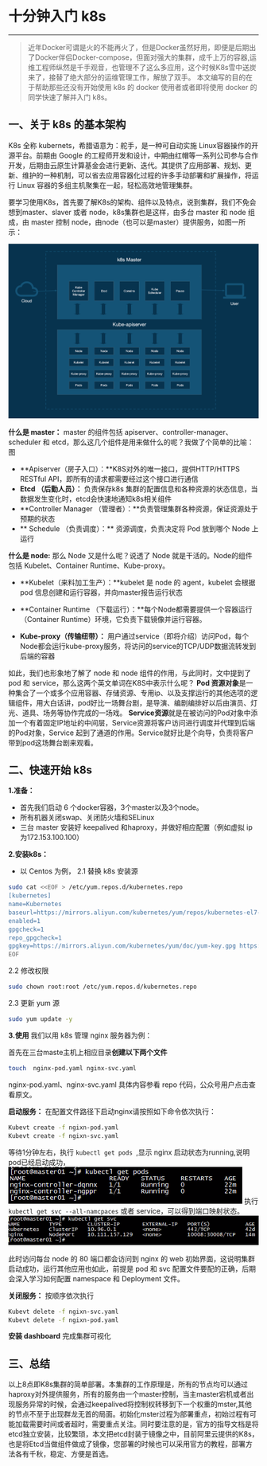 # 十分钟入门 k8s
---
> 近年Docker可谓是火的不能再火了，但是Docker虽然好用，即便是后期出了Docker伴侣Docker-compose，但面对强大的集群，成千上万的容器,运维工程师纵然是千手观音，也管理不了这么多应用，这个时候K8s雪中送炭来了，接替了绝大部分的运维管理工作，解放了双手。
> 本文编写的目的在于帮助那些还没有开始使用 k8s 的 docker 使用者或者即将使用 docker 的同学快速了解并入门 k8s。


## 一、关于 k8s 的基本架构
K8s 全称 kubernets，希腊语意为：舵手，是一种可自动实施 Linux容器操作的开源平台。前期由 Google 的工程师开发和设计，中期由红帽等一系列公司参与合作开发，后期由云原生计算基金会进行更新、迭代。其提供了应用部署、规划、更新、维护的一种机制，可以省去应用容器化过程的许多手动部署和扩展操作，将运行 Linux 容器的多组主机聚集在一起，轻松高效地管理集群。

要学习使用K8s，首先要了解K8s的架构、组件以及特点，说到集群，我们不免会想到master、slaver 或者 node，k8s集群也是这样，由多台 master 和 node 组成，由 master 控制 node，由node（也可以是master）提供服务，如图一所示：

![1.jpg](images/1.jpg)

**什么是 master：**
master 的组件包括 apiserver、controller-manager、scheduler 和 etcd，那么这几个组件是用来做什么的呢？我做了个简单的比喻： 
图
* **Apiserver（房子入口）：**K8S对外的唯一接口，提供HTTP/HTTPS RESTful API，即所有的请求都需要经过这个接口进行通信
* **Etcd （后勤人员）：** 负责保存k8s 集群的配置信息和各种资源的状态信息，当数据发生变化时，etcd会快速地通知k8s相关组件 
* **Controller Manager （管理者）：**负责管理集群各种资源，保证资源处于预期的状态
* ** Schedule （负责调度）：** 资源调度，负责决定将 Pod 放到哪个 Node 上运行
 
**什么是 node:**
那么 Node 又是什么呢？说透了 Node 就是干活的。Node的组件包括 Kubelet、Container Runtime、Kube-proxy。

* **Kubelet（来料加工生产）：**kubelet 是 node 的 agent，kubelet 会根据 pod 信息创建和运行容器，并向master报告运行状态
* **Container Runtime （下载运行）：**每个Node都需要提供一个容器运行（Container Runtime）环境，它负责下载镜像并运行容器。

* **Kube-proxy（传输纽带）：** 用户通过service（即将介绍）访问Pod，每个Node都会运行kube-proxy服务，将访问的service的TCP/UDP数据流转发到后端的容器

如此，我们也形象地了解了 node 和 node 组件的作用，与此同时，文中提到了 pod 和 service，那么这两个英文单词在K8S中表示什么呢？
**Pod 资源对象**是一种集合了一个或多个应用容器、存储资源、专用ip、以及支撑运行的其他选项的逻辑组件，用大白话讲，pod好比一场舞台剧，是导演、编剧编排好以后由演员、灯光、道具、场务等协作完成的一场戏。
**Service资源**就是在被访问的Pod对象中添加一个有着固定IP地址的中间层，Service资源将客户访问进行调度并代理到后端的Pod对象，Service 起到了通道的作用。Service就好比是个向导，负责将客户带到pod这场舞台剧来观看。

## 二、快速开始 k8s
**1.准备：**
*  首先我们启动 6 个docker容器，3个master以及3个node。
* 所有机器关闭swap、关闭防火墙和SELinux
* 三台 master 安装好 keepalived 和haproxy，并做好相应配置（例如虚拟 ip 为172.153.100.100）

**2.安装k8s：**
* 以 Centos 为例，
2.1 替换 k8s 安装源
```sh
sudo cat <<EOF > /etc/yum.repos.d/kubernetes.repo
[kubernetes]
name=Kubernetes
baseurl=https://mirrors.aliyun.com/kubernetes/yum/repos/kubernetes-el7-x86_64/
enabled=1
gpgcheck=1
repo_gpgcheck=1
gpgkey=https://mirrors.aliyun.com/kubernetes/yum/doc/yum-key.gpg https://mirrors.aliyun.com/kubernetes/yum/doc/rpm-package-key.gpg
EOF
```
2.2 修改权限
```sh
sudo chown root:root /etc/yum.repos.d/kubernetes.repo
```
2.3 更新 yum 源
```sh
sudo yum update -y
```

**3.使用**
我们以用 k8s 管理 nginx 服务器为例：

首先在三台maste主机上相应目录**创建以下两个文件**
```sh
touch  nginx-pod.yaml nginx-svc.yaml
```
nginx-pod.yaml、nginx-svc.yaml 具体内容参看 repo 代码，公众号用户点击查看原文。

**启动服务：** 在配置文件路径下启动nginx请按照如下命令依次执行： 
```sh
Kubevt create -f ngixn-pod.yaml
Kubevt create -f ngixn-svc.yaml

```
等待1分钟左右，执行 `kubectl get pods `,显示 nginx 启动状态为running,说明pod已经启动成功，
![1.jpg](images/2.png)
执行 `kubectl get svc --all-namcpaces` 或者 service，可以得到端口映射状态。
![1.jpg](images/3.png)

此时访问每台 node 的 80 端口都会访问到 nginx 的 web 初始界面，这说明集群启动成功，运行其他应用也如此，前提是 pod 和 svc 配置文件要配的正确，后期会深入学习如何配置 namespace 和 Deployment 文件。

**关闭服务：** 按顺序依次执行

```sh
Kubevt delete -f ngixn-svc.yaml
Kubevt delete -f ngixn-pod.yaml
```

**安装 dashboard** 完成集群可视化

## 三、总结

以上8点即K8s集群的简单部署。本集群的工作原理是，所有的节点均可以通过haproxy对外提供服务，所有的服务由一个master控制，当主master宕机或者出现服务异常的时候，会通过keepalived将控制权转移到下一个权重的mster,其他的节点不至于出现群龙无首的局面。初始化mster过程为部署重点，初始过程有可能加载需要时间或者超时，需要重点关注。同时要注意的是，官方的指导文档是将etcd独立安装，比较繁琐，本文把etcd封装于镜像之中，目前阿里云提供的K8s，也是将Etcd当做组件做成了镜像，您部署的时候也可以采用官方的教程，部署方法各有千秋，稳定、方便是首选。


